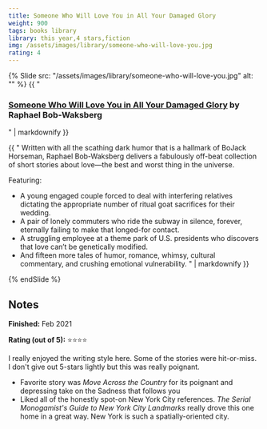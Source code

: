```yaml
---
title: Someone Who Will Love You in All Your Damaged Glory
weight: 900
tags: books library
library: this year,4 stars,fiction
img: /assets/images/library/someone-who-will-love-you.jpg
rating: 4
---
```


{% Slide src: "/assets/images/library/someone-who-will-love-you.jpg" alt: "" %} {{ "
### [Someone Who Will Love You in All Your Damaged Glory](https://www.penguinrandomhouse.com/books/550906/someone-who-will-love-you-in-all-your-damaged-glory-by-raphael-bob-waksberg/) by Raphael Bob-Waksberg
" | markdownify }}

<div class="text-sm mtm"> {{ "
Written with all the scathing dark humor that is a hallmark of BoJack Horseman, Raphael Bob-Waksberg delivers a fabulously off-beat collection of short stories about love—the best and worst thing in the universe.

Featuring:

- A young engaged couple forced to deal with interfering relatives dictating the appropriate number of ritual goat sacrifices for their wedding.
- A pair of lonely commuters who ride the subway in silence, forever, eternally failing to make that longed-for contact.
- A struggling employee at a theme park of U.S. presidents who discovers that love can’t be genetically modified.
- And fifteen more tales of humor, romance, whimsy, cultural commentary, and crushing emotional vulnerability.
" | markdownify }}
</div>
{% endSlide %}

## Notes

**Finished:** Feb 2021

**Rating (out of 5):** ⭐⭐⭐⭐

I really enjoyed the writing style here. Some of the stories were hit-or-miss. I don't give out 5-stars lightly but this was really poignant.

- Favorite story was *Move Across the Country* for its poignant and depressing take on the Sadness that follows you
- Liked all of the honestly spot-on New York City references. *The Serial Monogamist's Guide to New York City Landmarks* really drove this one home in a great way. New York is such a spatially-oriented city.

